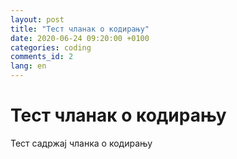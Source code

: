 ```yaml
---
layout: post
title: "Тест чланак о кодирању"
date: 2020-06-24 09:20:00 +0100
categories: coding
comments_id: 2
lang: en
---
```


# Тест чланак о кодирању
Тест садржај чланка о кодирању
